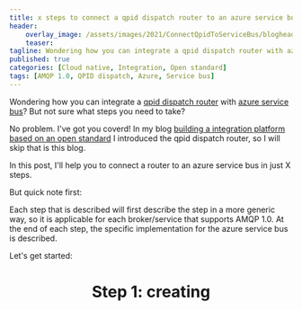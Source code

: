 ```yaml
---
title: x steps to connect a qpid dispatch router to an azure service bus
header:    
    overlay_image: /assets/images/2021/ConnectQpidToServiceBus/blogheader.jpg
    teaser: 
tagline: Wondering how you can integrate a qpid dispatch router with azure service bus?
published: true
categories: [Cloud native, Integration, Open standard]
tags: [AMQP 1.0, QPID dispatch, Azure, Service bus]
---
```


Wondering how you can integrate a [qpid dispatch router](https://qpid.apache.org/components/dispatch-router/index.html) with [azure service bus](https://azure.microsoft.com/nl-nl/services/service-bus/)? But not sure what steps you need to take?

No problem. I've got you coverd! In my blog [building a integration platform based on an open standard](https://blognet.tech/2021/BuildingAnIntegrationPlatformBasedOnAnOpenStandard/) I introduced the qpid dispatch router, so I will skip that is this blog.

In this post, I'll help you to connect a router to an azure service bus in just X steps.

But quick note first:

Each step that is described will first describe the step in a more generic way, so it is applicable for each broker/service that supports AMQP 1.0. At the end of each step, the specific implementation for the azure service bus is described.


Let's get started:

<center><h1>Step 1: creating</h1></center> 
